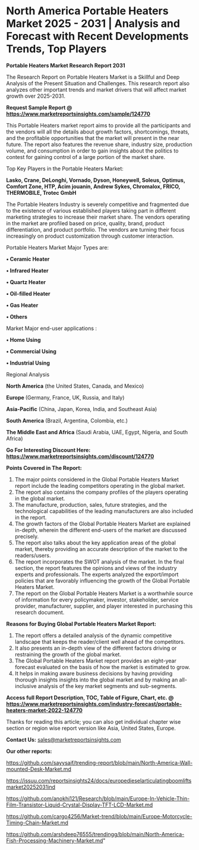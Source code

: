 # North America Portable Heaters Market 2025 - 2031 | Analysis and Forecast with Recent Developments Trends, Top Players

<strong>Portable Heaters Market Research Report 2031</strong>

The Research Report on Portable Heaters Market is a Skillful and Deep Analysis of the Present Situation and Challenges. This research report also analyzes other important trends and market drivers that will affect market growth over 2025-2031.

<strong>Request Sample Report @ <a href=https://www.marketreportsinsights.com/sample/124770>https://www.marketreportsinsights.com/sample/124770</a></strong>

This Portable Heaters market report aims to provide all the participants and the vendors will all the details about growth factors, shortcomings, threats, and the profitable opportunities that the market will present in the near future. The report also features the revenue share, industry size, production volume, and consumption in order to gain insights about the politics to contest for gaining control of a large portion of the market share.

Top Key Players in the Portable Heaters Market:

<strong>Lasko, Crane, DeLonghi, Vornado, Dyson, Honeywell, Soleus, Optimus, Comfort Zone, HTP, Acim jouanin, Andrew Sykes, Chromalox, FRICO, THERMOBILE, Trotec GmbH</strong>

The Portable Heaters Industry is severely competitive and fragmented due to the existence of various established players taking part in different marketing strategies to increase their market share. The vendors operating in the market are profiled based on price, quality, brand, product differentiation, and product portfolio. The vendors are turning their focus increasingly on product customization through customer interaction.

Portable Heaters Market Major Types are:

<strong>• Ceramic Heater

• Infrared Heater

• Quartz Heater

• Oil-filled Heater

• Gas Heater

• Others</strong>

Market Major end-user applications :

<strong>• Home Using

• Commercial Using

• Industrial Using</strong>

Regional Analysis

</u><strong><b>North America</b></strong> (the United States, Canada, and Mexico)

<strong><b>Europe </b></strong>(Germany, France, UK, Russia, and Italy)

<strong><b>Asia-Pacific</b></strong> (China, Japan, Korea, India, and Southeast Asia)

<strong><b>South America</b></strong> (Brazil, Argentina, Colombia, etc.)

<strong><b>The Middle East and Africa</b></strong> (Saudi Arabia, UAE, Egypt, Nigeria, and South Africa)

<strong>Go For Interesting Discount Here: <a href=https://www.marketreportsinsights.com/discount/124770>https://www.marketreportsinsights.com/discount/124770</a></strong>

<strong>Points Covered in The Report:</strong>
<ol>
  <li>The major points considered in the Global Portable Heaters Market report include the leading competitors operating in the global market.</li>
  <li>The report also contains the company profiles of the players operating in the global market.</li>
  <li>The manufacture, production, sales, future strategies, and the technological capabilities of the leading manufacturers are also included in the report.</li>
  <li>The growth factors of the Global Portable Heaters Market are explained in-depth, wherein the different end-users of the market are discussed precisely.</li>
  <li>The report also talks about the key application areas of the global market, thereby providing an accurate description of the market to the readers/users.</li>
  <li>The report incorporates the SWOT analysis of the market. In the final section, the report features the opinions and views of the industry experts and professionals. The experts analyzed the export/import policies that are favorably influencing the growth of the Global Portable Heaters Market.</li>
  <li>The report on the Global Portable Heaters Market is a worthwhile source of information for every policymaker, investor, stakeholder, service provider, manufacturer, supplier, and player interested in purchasing this research document.</li>
</ol>
<strong>Reasons for Buying Global Portable Heaters Market Report:</strong>

<ol>
  <li>The report offers a detailed analysis of the dynamic competitive landscape that keeps the reader/client well ahead of the competitors.</li>
  <li>It also presents an in-depth view of the different factors driving or restraining the growth of the global market.</li>
  <li>The Global Portable Heaters Market report provides an eight-year forecast evaluated on the basis of how the market is estimated to grow.</li>
  <li>It helps in making aware business decisions by having providing thorough insights insights into the global market and by making an all-inclusive analysis of the key market segments and sub-segments.</li>
</ol>
<strong>Access full Report Description, TOC, Table of Figure, Chart, etc. @ <a href=https://www.marketreportsinsights.com/industry-forecast/portable-heaters-market-2022-124770>https://www.marketreportsinsights.com/industry-forecast/portable-heaters-market-2022-124770</a></strong>


Thanks for reading this article; you can also get individual chapter wise section or region wise report version like Asia, United States, Europe.

<strong>Contact Us:</strong>
sales@marketreportsinsights.com

<strong>Our other reports:</strong>

<a href=https://github.com/sayysaif/trending-report/blob/main/North-America-Wall-mounted-Desk-Market.md>https://github.com/sayysaif/trending-report/blob/main/North-America-Wall-mounted-Desk-Market.md</a>

<a href=https://issuu.com/reportsinsights24/docs/europedieselarticulatingboomliftsmarket20252031ind>https://issuu.com/reportsinsights24/docs/europedieselarticulatingboomliftsmarket20252031ind</a>

<a href=https://github.com/anokhi121/Research/blob/main/Europe-In-Vehicle-Thin-Film-Transistor-Liquid-Crystal-Display-TFT-LCD-Market.md>https://github.com/anokhi121/Research/blob/main/Europe-In-Vehicle-Thin-Film-Transistor-Liquid-Crystal-Display-TFT-LCD-Market.md</a>

<a href=https://github.com/cargo4256/Market-trend/blob/main/Europe-Motorcycle-Timing-Chain-Market.md>https://github.com/cargo4256/Market-trend/blob/main/Europe-Motorcycle-Timing-Chain-Market.md</a>

<a href=https://github.com/arshdeep76555/trendingg/blob/main/North-America-Fish-Processing-Machinery-Market.md>https://github.com/arshdeep76555/trendingg/blob/main/North-America-Fish-Processing-Machinery-Market.md</a>"

